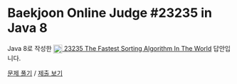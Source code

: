 # Baekjoon Online Judge #23235 in Java 8
Java 8로 작성한 [<img src="https://static.solved.ac/tier_small/1.svg" height="20" align="center">
23235 The Fastest Sorting Algorithm In The World](https://www.acmicpc.net/problem/23235) 답안입니다.

[문제 풀기](https://www.acmicpc.net/problem/23235) /
[제출 보기](https://www.acmicpc.net/source/87135533)
